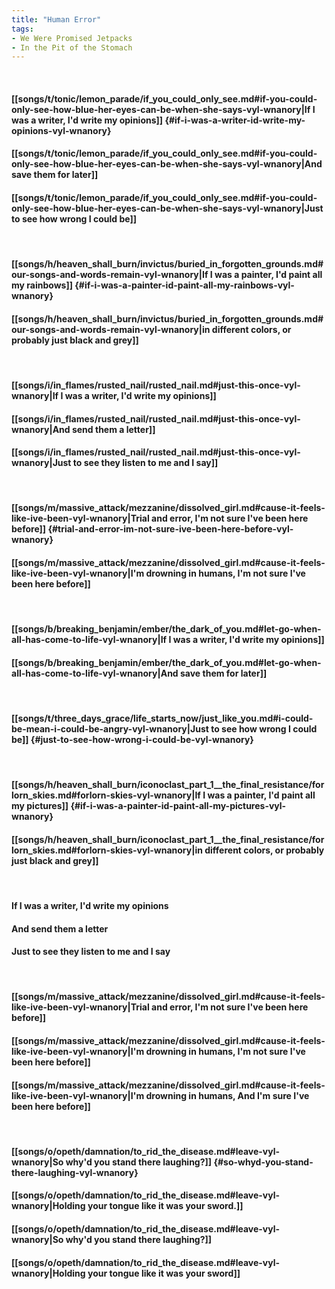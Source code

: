```yaml
---
title: "Human Error"
tags:
- We Were Promised Jetpacks
- In the Pit of the Stomach
---
```

&nbsp;
#### [[songs/t/tonic/lemon_parade/if_you_could_only_see.md#if-you-could-only-see-how-blue-her-eyes-can-be-when-she-says-vyl-wnanory|If I was a writer, I'd write my opinions]] {#if-i-was-a-writer-id-write-my-opinions-vyl-wnanory}
#### [[songs/t/tonic/lemon_parade/if_you_could_only_see.md#if-you-could-only-see-how-blue-her-eyes-can-be-when-she-says-vyl-wnanory|And save them for later]]
#### [[songs/t/tonic/lemon_parade/if_you_could_only_see.md#if-you-could-only-see-how-blue-her-eyes-can-be-when-she-says-vyl-wnanory|Just to see how wrong I could be]]
&nbsp;
#### [[songs/h/heaven_shall_burn/invictus/buried_in_forgotten_grounds.md#our-songs-and-words-remain-vyl-wnanory|If I was a painter, I'd paint all my rainbows]] {#if-i-was-a-painter-id-paint-all-my-rainbows-vyl-wnanory}
#### [[songs/h/heaven_shall_burn/invictus/buried_in_forgotten_grounds.md#our-songs-and-words-remain-vyl-wnanory|in different colors, or probably just black and grey]]
&nbsp;
#### [[songs/i/in_flames/rusted_nail/rusted_nail.md#just-this-once-vyl-wnanory|If I was a writer, I'd write my opinions]]
#### [[songs/i/in_flames/rusted_nail/rusted_nail.md#just-this-once-vyl-wnanory|And send them a letter]]
#### [[songs/i/in_flames/rusted_nail/rusted_nail.md#just-this-once-vyl-wnanory|Just to see they listen to me and I say]]
&nbsp;
#### [[songs/m/massive_attack/mezzanine/dissolved_girl.md#cause-it-feels-like-ive-been-vyl-wnanory|Trial and error, I'm not sure I've been here before]] {#trial-and-error-im-not-sure-ive-been-here-before-vyl-wnanory}
#### [[songs/m/massive_attack/mezzanine/dissolved_girl.md#cause-it-feels-like-ive-been-vyl-wnanory|I'm drowning in humans, I'm not sure I've been here before]]
&nbsp;
#### [[songs/b/breaking_benjamin/ember/the_dark_of_you.md#let-go-when-all-has-come-to-life-vyl-wnanory|If I was a writer, I'd write my opinions]]
#### [[songs/b/breaking_benjamin/ember/the_dark_of_you.md#let-go-when-all-has-come-to-life-vyl-wnanory|And save them for later]]
&nbsp;
#### [[songs/t/three_days_grace/life_starts_now/just_like_you.md#i-could-be-mean-i-could-be-angry-vyl-wnanory|Just to see how wrong I could be]] {#just-to-see-how-wrong-i-could-be-vyl-wnanory}
&nbsp;
#### [[songs/h/heaven_shall_burn/iconoclast_part_1__the_final_resistance/forlorn_skies.md#forlorn-skies-vyl-wnanory|If I was a painter, I'd paint all my pictures]] {#if-i-was-a-painter-id-paint-all-my-pictures-vyl-wnanory}
#### [[songs/h/heaven_shall_burn/iconoclast_part_1__the_final_resistance/forlorn_skies.md#forlorn-skies-vyl-wnanory|in different colors, or probably just black and grey]]
&nbsp;
#### If I was a writer, I'd write my opinions
#### And send them a letter
#### Just to see they listen to me and I say
&nbsp;
#### [[songs/m/massive_attack/mezzanine/dissolved_girl.md#cause-it-feels-like-ive-been-vyl-wnanory|Trial and error, I'm not sure I've been here before]]
#### [[songs/m/massive_attack/mezzanine/dissolved_girl.md#cause-it-feels-like-ive-been-vyl-wnanory|I'm drowning in humans, I'm not sure I've been here before]]
#### [[songs/m/massive_attack/mezzanine/dissolved_girl.md#cause-it-feels-like-ive-been-vyl-wnanory|I'm drowning in humans, And I'm sure I've been here before]]
&nbsp;
#### [[songs/o/opeth/damnation/to_rid_the_disease.md#leave-vyl-wnanory|So why'd you stand there laughing?]] {#so-whyd-you-stand-there-laughing-vyl-wnanory}
#### [[songs/o/opeth/damnation/to_rid_the_disease.md#leave-vyl-wnanory|Holding your tongue like it was your sword.]]
#### [[songs/o/opeth/damnation/to_rid_the_disease.md#leave-vyl-wnanory|So why'd you stand there laughing?]]
#### [[songs/o/opeth/damnation/to_rid_the_disease.md#leave-vyl-wnanory|Holding your tongue like it was your sword]]
